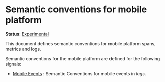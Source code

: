 <!--- Hugo front matter used to generate the website version of this page:
linkTitle: Mobile
path_base_for_github_subdir:
  from: tmp/semconv/docs/mobile/_index.md
  to: mobile/README.md
--->

# Semantic conventions for mobile platform

**Status**: [Experimental][DocumentStatus]

This document defines semantic conventions for mobile platform spans, metrics and logs.

Semantic conventions for the mobile platform are defined for the following signals:

* [Mobile Events](events.md) : Semantic Conventions for mobile events in *logs*.

[DocumentStatus]: https://opentelemetry.io/docs/specs/otel/document-status
